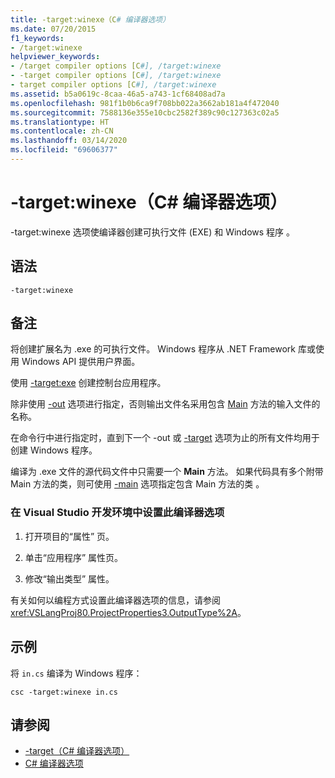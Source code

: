 ```yaml
---
title: -target:winexe（C# 编译器选项）
ms.date: 07/20/2015
f1_keywords:
- /target:winexe
helpviewer_keywords:
- /target compiler options [C#], /target:winexe
- -target compiler options [C#], /target:winexe
- target compiler options [C#], /target:winexe
ms.assetid: b5a0619c-8caa-46a5-a743-1cf68408ad7a
ms.openlocfilehash: 981f1b0b6ca9f708bb022a3662ab181a4f472040
ms.sourcegitcommit: 7588136e355e10cbc2582f389c90c127363c02a5
ms.translationtype: HT
ms.contentlocale: zh-CN
ms.lasthandoff: 03/14/2020
ms.locfileid: "69606377"
---
```

# <a name="-targetwinexe-c-compiler-options"></a>-target:winexe（C# 编译器选项）
-target:winexe 选项使编译器创建可执行文件 (EXE) 和 Windows 程序  。  
  
## <a name="syntax"></a>语法  
  
```console  
-target:winexe  
```  
  
## <a name="remarks"></a>备注  
 将创建扩展名为 .exe 的可执行文件。 Windows 程序从 .NET Framework 库或使用 Windows API 提供用户界面。  
  
 使用 [-target:exe](./target-exe-compiler-option.md) 创建控制台应用程序。  
  
 除非使用 [-out](./out-compiler-option.md) 选项进行指定，否则输出文件名采用包含 [Main](../../programming-guide/main-and-command-args/index.md) 方法的输入文件的名称。  
  
 在命令行中进行指定时，直到下一个 -out 或 [-target](./target-compiler-option.md) 选项为止的所有文件均用于创建 Windows 程序。  
  
 编译为 .exe 文件的源代码文件中只需要一个 **Main** 方法。 如果代码具有多个附带 Main 方法的类，则可使用 [-main](./main-compiler-option.md) 选项指定包含 Main 方法的类   。  
  
### <a name="to-set-this-compiler-option-in-the-visual-studio-development-environment"></a>在 Visual Studio 开发环境中设置此编译器选项  
  
1. 打开项目的“属性”  页。  
  
2. 单击“应用程序”  属性页。  
  
3. 修改“输出类型”  属性。  
  
 有关如何以编程方式设置此编译器选项的信息，请参阅 <xref:VSLangProj80.ProjectProperties3.OutputType%2A>。  
  
## <a name="example"></a>示例  
 将 `in.cs` 编译为 Windows 程序：  
  
```console  
csc -target:winexe in.cs  
```  
  
## <a name="see-also"></a>请参阅

- [-target（C# 编译器选项）](./target-compiler-option.md)
- [C# 编译器选项](./index.md)
